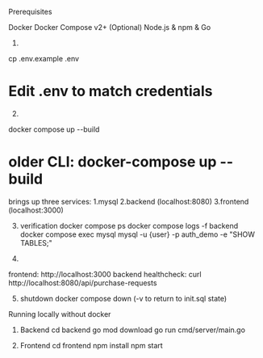 Prerequisites

Docker
Docker Compose v2+
(Optional) Node.js & npm & Go


1.
cp .env.example .env
# Edit .env to match credentials

2.
docker compose up --build
# older CLI: docker-compose up --build

brings up three services:
1.mysql
2.backend (localhost:8080)
3.frontend (localhost:3000)

3. verification
docker compose ps
docker compose logs -f backend
docker compose exec mysql mysql -u {user} -p auth_demo -e "SHOW TABLES;"

4. 
frontend: http://localhost:3000
backend healthcheck: curl http://localhost:8080/api/purchase-requests

5. shutdown
docker compose down
(-v to return to init.sql state)


Running locally without docker

1. Backend
cd backend
go mod download
go run cmd/server/main.go

2. Frontend
cd frontend
npm install
npm start